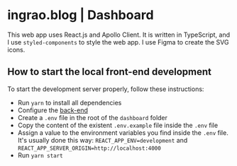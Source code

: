 # ingrao.blog | Dashboard

This web app uses React.js and Apollo Client. It is written in TypeScript, and I use `styled-components` to style the web app. I use Figma to create the SVG icons.

## How to start the local front-end development

To start the development server properly, follow these instructions:

-   Run `yarn` to install all dependencies
-   Configure the [back-end](../server)
-   Create a `.env` file in the root of the `dashboard` folder
-   Copy the content of the existent `.env.example` file inside the `.env` file
-   Assign a value to the environment variables you find inside the `.env` file. It's usually done this way: `REACT_APP_ENV=development` and `REACT_APP_SERVER_ORIGIN=http://localhost:4000`
-   Run `yarn start`
